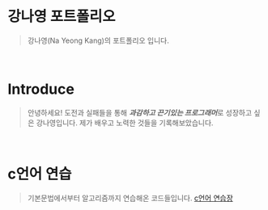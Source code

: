 # 강나영 포트폴리오
> 강나영(Na Yeong Kang)의 포트폴리오 입니다.

<br/>

# Introduce
> 안녕하세요!
> 도전과 실패들을 통해 ***과감하고 끈기있는 프로그래머***로 성장하고 싶은 강나영입니다.
> 제가 배우고 노력한 것들을 기록해보았습니다. 

<br/>

# c언어 연습
> 기본문법에서부터 알고리즘까지 연습해온 코드들입니다.
> [c언어 연습장](https://github.com/Nora0926/C_practicing)
